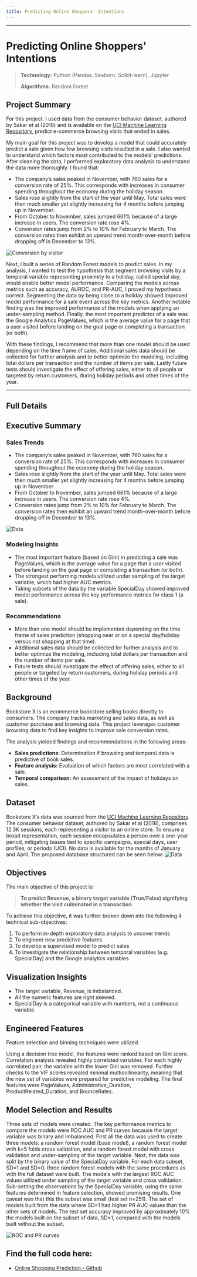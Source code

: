 ```yaml
---
title: Predicting Online Shoppers' Intentions
---
```

---
# Predicting Online Shoppers' Intentions

> **Technology:**   Python (Pandas, Seaborn, Scikit-learn), Jupyter
> 
> **Algorithms:**   Random Forest

## Project Summary
For this project, I used data from the consumer behavior dataset, authored by Sakar et al (2018) and is available on the [UCI Machine Learning Repository]( https://archive.ics.uci.edu/dataset/468/online+shoppers+purchasing+intention+dataset), predict e-commerce browsing visits that ended in sales.

My main goal for this project was to develop a model that could accurately predict a sale given how few browsing visits resulted in a sale. I also wanted to understand which factors most contributed to the models’ predictions.
After cleaning the data, I performed exploratory data analysis to understand the data more thoroughly. I found that:
-	The company’s sales peaked in November, with 760 sales for a conversion rate of 25%. This corresponds with increases in consumer spending throughout the economy during the holiday season.
-	Sales rose slightly from the start of the year until May. Total sales were then much smaller yet slightly increasing for 4 months before jumping up in November. 
-	From October to November, sales jumped 661% because of a large increase in users. The conversion rate rose 4%. 
-	Conversion rates jump from 2% to 10% for February to March. The conversion rates then exhibit an upward trend month-over-month before dropping off in December to 13%.

![Conversion by visitor](images/conversion_rate_by_visitor_type.png)

Next, I built a series of Random Forest models to predict sales. In my analysis, I wanted to test the hypothesis that segment browsing visits by a temporal variable representing proximity to a holiday, called special day, would enable better model performance.  Comparing the models across metrics such as accuracy, AUROC, and PR-AUC, I proved my hypothesis correct. Segmenting the data by being close to a holiday showed improved model performance for a sale event across the key metrics. Another notable finding was the improved performance of the models when applying an under-sampling method. Finally, the most important predictor of a sale was the Google Analytics PageValues, which is the average value for a page that a user visited before landing on the goal page or completing a transaction (or both).

With these findings, I recommend that more than one model should be used depending on the time frame of sales. Additional sales data should be collected for further analysis and to better optimize the modeling, including total dollars per transaction and the number of items per sale. Lastly future tests should investigate the effect of offering sales, either to all people or targeted by return customers, during holiday periods and other times of the year.

---
## Full Details

## Executive Summary
### Sales Trends
-	The company’s sales peaked in November, with 760 sales for a conversion rate of 25%. This corresponds with increases in consumer spending throughout the economy during the holiday season.
-	Sales rose slightly from the start of the year until May. Total sales were then much smaller yet slightly increasing for 4 months before jumping up in November. 
-	From October to November, sales jumped 661% because of a large increase in users. The conversion rate rose 4%. 
-	Conversion rates jump from 2% to 10% for February to March. The conversion rates then exhibit an upward trend month-over-month before dropping off in December to 13%.

![Data](images/monthly_sales.png)

### Modeling Insights
-	The most important feature (based on Gini) in predicting a sale was PageValues, which is the average value for a page that a user visited before landing on the goal page or completing a transaction (or both).
-	The strongest performing models utilized under sampling of the target variable, which had higher AUC metrics.
-	Taking subsets of the data by the variable SpecialDay showed improved model performance across the key performance metrics for class 1 (a sale).

### Recommendations
-	More than one model should be implemented depending on the time frame of sales prediction (shopping near or on a special day/holiday versus not shopping at that time). 
-	Additional sales data should be collected for further analysis and to better optimize the modeling, including total dollars per transaction and the number of items per sale.
-	Future tests should investigate the effect of offering sales, either to all people or targeted by return customers, during holiday periods and other times of the year.

## Background
Bookstore X is an ecommerce bookstore selling books directly to consumers. The company tracks marketing and sales data, as well as customer purchase and browsing data. This project leverages customer browsing data to find key insights to improve sale conversion rates.

The analysis yielded findings and recommendations in the following areas:
-	**Sales predictions:** Determination if browsing and temporal data is predictive of book sales.
-	**Feature analysis:** Evaluation of which factors are most correlated with a sale.
-	**Temporal comparison:** An assessment of the impact of holidays on sales.

## Dataset
Bookstore X’s data was sourced from the [UCI Machine Learning Repository]( https://archive.ics.uci.edu/dataset/468/online+shoppers+purchasing+intention+dataset).
The consumer behavior dataset, authored by Sakar et al (2018), comprises 12.3K sessions, each representing a visitor to an online store. To ensure a broad representation, each session encapsulates a person over a one-year period, mitigating biases tied to specific campaigns, special days, user profiles, or periods (UCI). No data is available for the months of January and April.
The proposed database structured can be seen below:
![Data](images/online_shopper_ERD.png)

## Objectives

The main objective of this project is:

> **To predict Revenue, a binary target variable (True/False) signifying whether the visit culminated in a transaction.**

To achieve this objective, it was further broken down into the following 4 technical sub-objectives:

1. To perform in-depth exploratory data analysis to uncover trends
2. To engineer new predictive features
3. To develop a supervised model to predict sales
4. To investigate the relationship between temporal variables (e.g. SpecialDay) and the Google analytics variables

## Visualization Insights

- The target variable, Revenue, is imbalanced.
- All the numeric features are right skewed.
- SpecialDay is a categorical variable with numbers, not a continuous variable.

## Engineered Features
Feature selection and binning techniques were utilized.

Using a decision tree model, the features were ranked based on Gini score. Correlation analysis revealed highly correlated variables. For each highly correlated pair, the variable with the lower Gini was removed. Further checks to the VIF scores revealed minimal multicollinearity, meaning that the new set of variables were prepared for predictive modeling. The final features were PageValues, Administrative_Duration, ProductRelated_Duration, and BounceRates.

## Model Selection and Results

Three sets of models were created. The key performance metrics to compare the models were ROC AUC and PR curves because the target variable was binary and imbalanced. First all the data was used to create three models: a random forest model (base model), a random forest model with k=5 folds cross validation, and a random forest model with cross validation and under-sampling of the target variable. Next, the data was split by the binary value of the SpecialDay variable. For each data subset, SD=1 and SD=0, three random forest models with the same procedures as with the full dataset were built.
The models with the largest ROC AUC values utilized under sampling of the target variable and cross validation. Sub-setting the observations by the SpecialDay variable, using the same features determined in feature selection, showed promising results. One caveat was that this the subset was small (test set n=251).  The set of models built from the data where SD=1 had higher PR AUC values than the other sets of models. The test set accuracy improved by approximately 10% the models built on the subset of data, SD=1, compared with the models built without the subset.

![ROC and PR curves](images/models_comparison.png)


## Find the full code here:

* [Online Shopping Prediction - Github](https://github.com/griffin-reichmuth/Portfolio-Online-Shopping)
